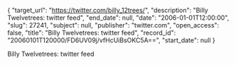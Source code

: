 {
  "target_url": "https://twitter.com/billy_12trees/", 
  "description": "Billy Twelvetrees: twitter feed", 
  "end_date": null, 
  "date": "2006-01-01T12:00:00", 
  "slug": 27241, 
  "subject": null, 
  "publisher": "twitter.com", 
  "open_access": false, 
  "title": "Billy Twelvetrees: twitter feed", 
  "record_id": "20060101T120000/FD6UV09j/vfHcUiBsOKC5A==", 
  "start_date": null
}

Billy Twelvetrees: twitter feed